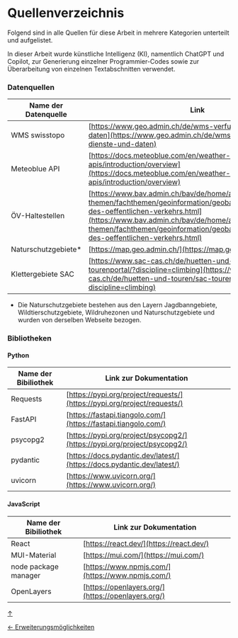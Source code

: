 <a id="top"></a>

# Quellenverzeichnis

<div id="quellenverzeichnis"></div>

Folgend sind in alle Quellen für diese Arbeit in mehrere Kategorien unterteilt und aufgelistet.

In dieser Arbeit wurde künstliche Intelligenz (KI), namentlich ChatGPT und Copilot, zur Generierung einzelner Programmier-Codes sowie zur Überarbeitung von einzelnen Textabschnitten verwendet. 

### Datenquellen

<div id="datenquellen"></div>

| Name der Datenquelle | Link   |
| -------------------- | ------ |
| WMS swisstopo        | [https://www.geo.admin.ch/de/wms-verfuegbare-dienste-und-daten](https://www.geo.admin.ch/de/wms-verfuegbare-dienste-und-daten) |
| Meteoblue API        | [https://docs.meteoblue.com/en/weather-apis/introduction/overview](https://docs.meteoblue.com/en/weather-apis/introduction/overview)     |
| ÖV-Haltestellen      | [https://www.bav.admin.ch/bav/de/home/allgemeine-themen/fachthemen/geoinformation/geobasisdaten/haltestellen-des-oeffentlichen-verkehrs.html](https://www.bav.admin.ch/bav/de/home/allgemeine-themen/fachthemen/geoinformation/geobasisdaten/haltestellen-des-oeffentlichen-verkehrs.html) |
| Naturschutzgebiete*   | [https://map.geo.admin.ch/](https://map.geo.admin.ch/) |
| Klettergebiete SAC   | [https://www.sac-cas.ch/de/huetten-und-touren/sac-tourenportal/?discipline=climbing](https://www.sac-cas.ch/de/huetten-und-touren/sac-tourenportal/?discipline=climbing) |

* Die Naturschutzgebiete bestehen aus den Layern Jagdbanngebiete, Wildtierschutzgebiete, Wildruhezonen und Naturschutzgebiete und wurden von derselben Webseite bezogen.

### Bibliotheken

<div id="bibliotheken"></div>

#### Python

| Name der Bibiliothek           | Link zur Dokumentation                                                                                   |
| ------------------------------ | -------------------------------------------------------------------------------------------------------- |
| Requests                       | [https://pypi.org/project/requests/](https://pypi.org/project/requests/)                                 |
| FastAPI                        | [https://fastapi.tiangolo.com/](https://fastapi.tiangolo.com/)                                           |
| psycopg2                       | [https://pypi.org/project/psycopg2/](https://pypi.org/project/psycopg2/)                                 |
| pydantic                       | [https://docs.pydantic.dev/latest/](https://docs.pydantic.dev/latest/)                                   |
| uvicorn                        | [https://www.uvicorn.org/](https://www.uvicorn.org/)                                                     |


#### JavaScript

| Name der Bibiliothek           | Link zur Dokumentation                                                 |
| ------------------------------ | ---------------------------------------------------------------------- |
| React                          | [https://react.dev/](https://react.dev/)                               |
| MUI-Material                   | [https://mui.com/](https://mui.com/)                                   |
| node package manager           | [https://www.npmjs.com/](https://www.npmjs.com/)                       |
| OpenLayers                     | [https://openlayers.org/](https://openlayers.org/)                     |

[↑](#top)

<div style="display: flex; justify-content: space-between;">
  <div>
    <a href="ausblick.html">← Erweiterungsmöglichkeiten</a>
  </div>
  <div>
  </div>
</div>
